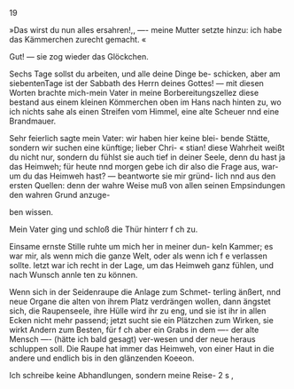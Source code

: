19

»Das wirst du nun alles ersahren!,, —- meine Mutter
setzte hinzu: ich habe das Kämmerchen zurecht gemacht. «

Gut! — sie zog wieder das Glöckchen.

Sechs Tage sollst du arbeiten, und alle deine Dinge be-
schicken, aber am siebentenTage ist der Sabbath des Herrn
deines Gottes! — mit diesen Worten brachte mich-mein
Vater in meine Borbereitungszellez diese bestand aus einem
kleinen Kömmerchen oben im Hans nach hinten zu, wo ich
nichts sahe als einen Streifen vom Himmel, eine alte Scheuer
nnd eine Brandmauer.

Sehr feierlich sagte mein Vater: wir haben hier keine blei-
bende Stätte, sondern wir suchen eine künftige; lieber Chri- «
stian! diese Wahrheit weißt du nicht nur, sondern du fühlst
sie auch tief in deiner Seele, denn du hast ja das Heimweh;
für heute nnd morgen gebe ich dir also die Frage aus, war-
um du das Heimweh hast? — beantworte sie mir gründ-
lich nnd aus den ersten Quellen: denn der wahre Weise muß
von allen seinen Empsindungen den wahren Grund anzuge-

ben wissen.

Mein Vater ging und schloß die Thür hinterr f ch zu.

Einsame ernste Stille ruhte um mich her in meiner dun-
keln Kammer; es war mir, als wenn mich die ganze Welt,
oder als wenn ich f e verlassen sollte. Ietzt war ich recht
in der Lage, um das Heimweh ganz fühlen, und nach Wunsch
annle ten zu können.

Wenn sich in der Seidenraupe die Anlage zum Schmet-
terling änßert, nnd neue Organe die alten von ihrem Platz
verdrängen wollen, dann ängstet sich, die Raupenseele, ihre
Hülle wird ihr zu eng, und sie ist ihr in allen Ecken nicht
mehr passend; jetzt sucht sie ein Plätzchen zum Wirken, sie
wirkt Andern zum Besten, für f ch aber ein Grabs in dem —-
der alte Mensch —- (hätte ich bald gesagt) ver-wesen und
der neue heraus schluppen soll. Die Raupe hat immer das
Heimweh, von einer Haut in die andere und endlich bis
in den glänzenden Koeeon.

Ich schreibe keine Abhandlungen, sondern meine Reise-
2 s ,

